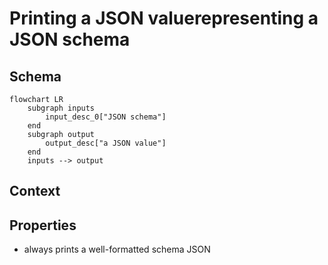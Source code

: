 # Printing a JSON valuerepresenting a JSON schema

## Schema

```mermaid
flowchart LR
    subgraph inputs
        input_desc_0["JSON schema"]
    end
    subgraph output
        output_desc["a JSON value"]
    end
    inputs --> output
```

## Context

## Properties

- always prints a well-formatted schema JSON
